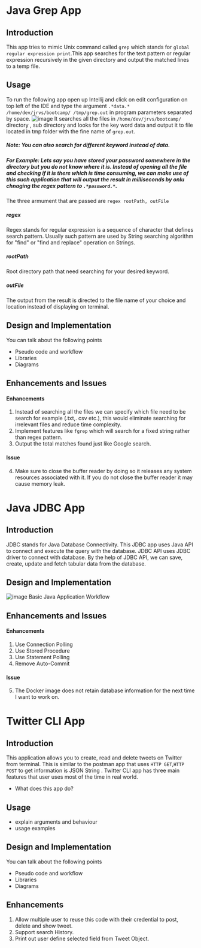 # Java Grep App
  ## Introduction
  This app tries to mimic Unix command called `grep` which stands for `global regular expression print`.This app searches for the text pattern or regular expression recursively in the given directory and output the matched  lines to a temp file.
  ## Usage
  To run the following app open up Intellij and click on edit configuration on top left of the IDE and type the argument `.*data.* /home/dev/jrvs/bootcamp/ /tmp/grep.out` in program parameters separated by space.
  ![image](https://user-images.githubusercontent.com/51926543/60534768-90eb9680-9cd0-11e9-839b-b329ef2b90ba.png)
  It searches all the files in `/home/dev/jrvs/bootcamp/`  directory , sub directory and looks for the key word data and output it to file located in tmp folder with the fine name of `grep.out`.
  ##### Note: You can also search for different keyword instead of data.
  ##### For Example: Lets say you have stored your password somewhere in the directory but you do not know where it is. Instead of opening all the file and checking if it is there which is time consuming, we can make use of this such application that will output the result in milliseconds by onlu chnaging the regex pattern to `.*password.*`.
The three armument that are passed are `regex rootPath, outFile`
##### regex
Regex stands for regular expression is a sequence of character that defines search pattern. Usually such pattern are used by String searching algorithm  for "find" or "find and replace" operation on Strings.
##### rootPath
Root directory path that need searching for your desired keyword.
##### outFile
The output from the result is directed to the file name of your choice and location instead of displaying on terminal.
  
  ## Design and Implementation
  You can talk about the following points
  - Pseudo code and workflow
  - Libraries
  - Diagrams
  ## Enhancements and Issues
  #### Enhancements
  1. Instead of searching all the files we can specify which file need to be search for example (.txt,. csv etc.), this would eliminate searching for irrelevant files and reduce time complexity.
  2. Implement features like `fgrep` which will search for a fixed string rather than regex pattern. 
  3.  Output the total matches found just like Google search.
  #### Issue
  4. Make sure to close the buffer reader by doing so it releases any system resources associated with it.  If you do not close the buffer reader it may cause memory leak.
  
  # Java JDBC App
  ## Introduction
  JDBC stands for Java Database Connectivity. This JDBC app uses Java API to connect and execute the query with the database. JDBC API uses JDBC driver to connect with database. By the help of JDBC API, we can save, create, update and fetch tabular data from the database.
  ## Design and Implementation
  ![image](https://user-images.githubusercontent.com/51926543/61072310-03e7c200-a3e1-11e9-96e4-49b3d74cb9bd.png)
  Basic Java Application Workflow
  ## Enhancements and Issues
   #### Enhancements
  1. Use Connection Polling
  2. Use Stored Procedure
  3. Use Statement Polling
  4. Remove Auto-Commit 
  #### Issue
  5. The Docker image does not retain database information for the next time I want to work on.  
  # Twitter CLI App
  ## Introduction
  This application allows you to create, read and delete tweets on Twitter from terminal. This is similar to the postman app that uses `HTTP GET`,`HTTP POST`  to get information is JSON String . Twitter CLI app has three main features that user uses most of the time in real world. 
  - What does this app do?
  ## Usage
  - explain arguments and behaviour
  - usage examples
  ## Design and Implementation
  You can talk about the following points
  - Pseudo code and workflow
  - Libraries
  - Diagrams
  ## Enhancements 
  1. Allow multiple user to reuse this code with their credential to post, delete and show tweet.
  2. Support search History.
  3.  Print out user define selected field from Tweet Object.


<!--stackedit_data:
eyJoaXN0b3J5IjpbMTQ5MjAwMTMyNywtMjAxOTUyNTQ0NCw5Mj
Y5MDQ3OTAsMTM4OTg0ODIwOCw3OTIwMjU3NDQsMTczMjE5Mzk1
NiwtMTQwNjU4NzQ5OCwtMzcxNDY5MjY4LC0xNDU2MjkxOTk2LD
Y0OTQ4MjUxNywtMTI2NzkzMjQwNCwtMTA4OTIzMzMxMCwxMjUy
MTY2ODExLC02MDc3NDkzMjUsLTE5OTkzOTY2NzUsMTI1NzQ3ND
A2OCwtMTAzNDU2ODI2NiwtOTI0MTE4OTQzLC0xODAwMDc2ODU2
LC0xMDc1NDI5NDYxXX0=
-->